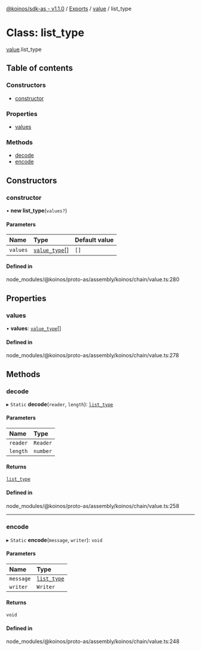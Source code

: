[@koinos/sdk-as - v1.1.0](../README.md) / [Exports](../modules.md) / [value](../modules/value.md) / list\_type

# Class: list\_type

[value](../modules/value.md).list_type

## Table of contents

### Constructors

- [constructor](value.list_type.md#constructor)

### Properties

- [values](value.list_type.md#values)

### Methods

- [decode](value.list_type.md#decode)
- [encode](value.list_type.md#encode)

## Constructors

### constructor

• **new list_type**(`values?`)

#### Parameters

| Name | Type | Default value |
| :------ | :------ | :------ |
| `values` | [`value_type`](value.value_type.md)[] | `[]` |

#### Defined in

node_modules/@koinos/proto-as/assembly/koinos/chain/value.ts:280

## Properties

### values

• **values**: [`value_type`](value.value_type.md)[]

#### Defined in

node_modules/@koinos/proto-as/assembly/koinos/chain/value.ts:278

## Methods

### decode

▸ `Static` **decode**(`reader`, `length`): [`list_type`](value.list_type.md)

#### Parameters

| Name | Type |
| :------ | :------ |
| `reader` | `Reader` |
| `length` | `number` |

#### Returns

[`list_type`](value.list_type.md)

#### Defined in

node_modules/@koinos/proto-as/assembly/koinos/chain/value.ts:258

___

### encode

▸ `Static` **encode**(`message`, `writer`): `void`

#### Parameters

| Name | Type |
| :------ | :------ |
| `message` | [`list_type`](value.list_type.md) |
| `writer` | `Writer` |

#### Returns

`void`

#### Defined in

node_modules/@koinos/proto-as/assembly/koinos/chain/value.ts:248
